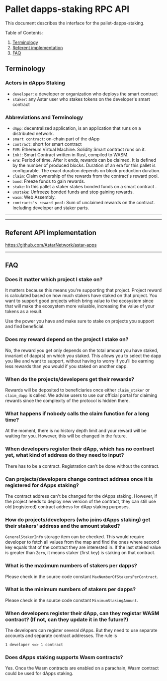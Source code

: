# Pallet dapps-staking RPC API
This document describes the interface for the pallet-dapps-staking.

Table of Contents:
1. [Terminology](#Terminology)
2. [Referent implementation](#Referent)
3. [FAQ](#FAQ)

## Terminology
### Actors in dApps Staking

- `developer`: a developer or organization who deploys the smart contract
- `staker`: any Astar user who stakes tokens on the developer's smart contract


### Abbreviations and Terminology
- `dApp`: decentralized application, is an application that runs on a distributed network.
- `smart contract`: on-chain part of the dApp
- `contract`: short for smart contract
- `EVM`: Ethereum Virtual Machine. Solidity Smart contract runs on it.
- `ink!`: Smart Contract written in Rust, compiled to WASM.
- `era`: Period of time. After it ends, rewards can be claimed. It is defined by the number of produced blocks. Duration of an era for this pallet is configurable. The exact duration depends on block production duration.
- `claim`: Claim ownership of the rewards from the contract's reward pool.
- `bond`: Freeze funds to gain rewards.
- `stake`: In this pallet a staker stakes bonded funds on a smart contract .
- `unstake`: Unfreeze bonded funds and stop gaining rewards.
- `wasm`: Web Assembly.
- `contracts's reward pool`: Sum of unclaimed rewards on the contract. Including developer and staker parts.

---

---
## Referent API implementation
https://github.com/AstarNetwork/astar-apps

---
## FAQ

### Does it matter which project I stake on?
It matters because this means you're supporting that project.
Project reward is calculated based on how much stakers have staked on that project.
You want to support good projects which bring value to the ecosystem since that will make
the ecosystem more valuable, increasing the value of your tokens as a result.

Use the power you have and make sure to stake on projects you support and find beneficial.

### Does my reward depend on the project I stake on?
No, the reward you get only depends on the total amount you have staked, invariant of dapp(s) on which you staked.
This allows you to select the dapp you like and want to support, without having to worry if you'll be earning less rewards than you
would if you staked on another dapp.

### When do the projects/developers get their rewards?
Rewards will be deposited to beneficiaries once either `claim_staker` or `claim_dapp` is called.
We advise users to use our official portal for claiming rewards since the complexity of the protocol is hidden there.

### What happens if nobody calls the claim function for a long time?
At the moment, there is no history depth limit and your reward will be waiting for you.
However, this will be changed in the future.

### When developers register their dApp, which has no contract yet, what kind of address do they need to input?
There has to be a contract. Registration can’t be done without the contract.

### Can projects/developers change contract address once it is registered for dApps staking?
The contract address can't be changed for the dApps staking. However, if the project needs to deploy new version of the contract, they can still use old (registered) contract address for dApp staking purposes.

### How do projects/developers (who joins dApps staking) get their stakers' address and the amount staked?
`GeneralStakerInfo` storage item can be checked.
This would require developer to fetch all values from the map and find the ones where second key equals that of the contract they are interested in.
If the last staked value is greater than `Zero`, it means staker (first key) is staking on that contract.

### What is the maximum numbers of stakers per dapps?
Please check in the source code constant `MaxNumberOfStakersPerContract`.

### What is the minimum numbers of stakers per dapps?
Please check in the source code constant `MinimumStakingAmount`.

### When developers register their dApp, can they registar WASM contract? (If not, can they update it in the future?)
The developers can register several dApps. But they need to use separate accounts and separate contract addresses.
The rule is

```1 developer <=> 1 contract```

### Does dApps staking supports Wasm contracts?
Yes.
Once the Wasm contracts are enabled on a parachain, Wasm contract could be used for dApps staking.
